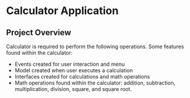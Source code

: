 # Calculator Application

## Project Overview 

Calculator is required to perform the following operations. 
Some features found within the calculator: 
* Events created for user interaction and menu 
* Model created when user executes a calculation
* Interfaces created for calculations and math operations 
* Math operations found within the calculator: addition, subtraction, multiplication, division, square, and square root. 

